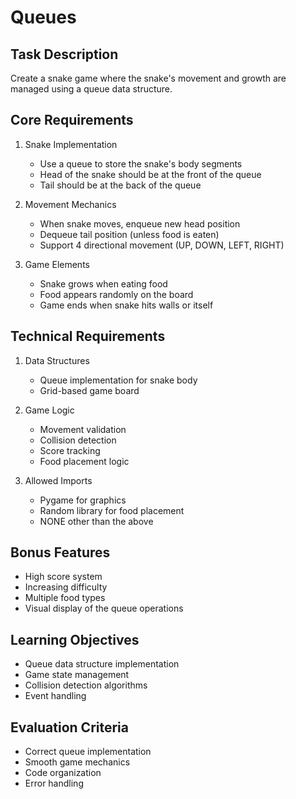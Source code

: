 # Queues

## Task Description
Create a snake game where the snake's movement and growth are managed using a queue data structure.

## Core Requirements
1. Snake Implementation
   - Use a queue to store the snake's body segments
   - Head of the snake should be at the front of the queue
   - Tail should be at the back of the queue

2. Movement Mechanics
   - When snake moves, enqueue new head position
   - Dequeue tail position (unless food is eaten)
   - Support 4 directional movement (UP, DOWN, LEFT, RIGHT)

3. Game Elements
   - Snake grows when eating food
   - Food appears randomly on the board
   - Game ends when snake hits walls or itself

## Technical Requirements
1. Data Structures
   - Queue implementation for snake body
   - Grid-based game board

2. Game Logic
   - Movement validation
   - Collision detection
   - Score tracking
   - Food placement logic

3. Allowed Imports
   - Pygame for graphics
   - Random library for food placement
   - NONE other than the above

## Bonus Features
- High score system
- Increasing difficulty
- Multiple food types
- Visual display of the queue operations

## Learning Objectives
- Queue data structure implementation
- Game state management
- Collision detection algorithms
- Event handling

## Evaluation Criteria
- Correct queue implementation
- Smooth game mechanics
- Code organization
- Error handling
